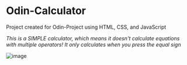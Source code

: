 # Odin-Calculator
Project created for Odin-Project using HTML, CSS, and JavaScript

*This is a SIMPLE calculator, which means it doesn't calculate equations with multiple operators! It only calculates when you press the equal sign*

![image](https://github.com/remosrulloda/Odin-Calculator/assets/50937757/c7f98f37-cac6-4988-b2a0-257e5137ddf0)
